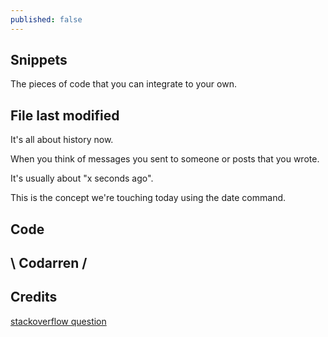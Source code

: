 ```yaml
---
published: false
---
```

## Snippets
The pieces of code that you can integrate to your own.

## File last modified
It's all about history now.

When you think of messages you sent to someone or posts that you wrote.

It's usually about "x seconds ago".

This is the concept we're touching today using the date command.

## Code
<script src="https://gist.github.com/codarrenvelvindron/869f841a5326f92dbbe32987bbff4c2d.js"></script>

## \ Codarren /

## Credits
[stackoverflow question](https://stackoverflow.com/questions/1819187/test-a-file-date-with-bash)